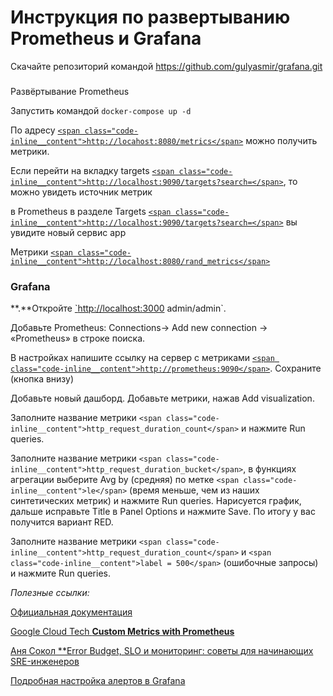 # Инструкция по развертыванию Prometheus и Grafana

Скачайте репозиторий командой https://github.com/gulyasmir/grafana.git

### 

Развёртывание Prometheus

Запустить командой
`docker-compose up -d`

По адресу [`<span class="code-inline__content">http://locahost:8080/metrics</span>`](http://locahost:8080/metrics) можно получить метрики.

Если перейти на вкладку targets [`<span class="code-inline__content">http://localhost:9090/targets?search=</span>`](http://localhost:9090/targets?search=), то можно увидеть источник метрик

в Prometheus в разделе Targets [`<span class="code-inline__content">http://localhost:9090/targets?search=</span>`](http://localhost:9090/targets?search=) вы увидите новый сервис app

Метрики [`<span class="code-inline__content">http://localhost:8080/rand_metrics</span>`](http://localhost:8080/rand_metrics)


### Grafana

**.**Откройте [\`](http://localhost:3000/)[http://localhost:3000](http://localhost:3000/) admin/admin\`.

Добавьте Prometheus: Connections→ Add new connection → «Prometheus» в строке поиска.

В настройках напишите ссылку на сервер с метриками [`<span class="code-inline__content">http://prometheus:9090</span>`](http://prometheus:9090/). Сохраните (кнопка внизу)

Добавьте новый дашборд. Добавьте метрики, нажав Add visualization.

Заполните название метрики `<span class="code-inline__content">http_request_duration_count</span>` и нажмите Run queries.

Заполните название метрики `<span class="code-inline__content">http_request_duration_bucket</span>`, в функциях агрегации выберите Avg by (средняя) по метке `<span class="code-inline__content">le</span>` (время меньше, чем из наших синтетических метрик) и нажмите Run queries.  Нарисуется график, дальше исправьте Title в Panel Options и нажмите Save. По итогу у вас получится  вариант RED.

Заполните название метрики `<span class="code-inline__content">http_request_duration_count</span>` и `<span class="code-inline__content">label = 500</span>` (ошибочные запросы) и нажмите Run queries.


*Полезные ссылки:*

[Официальная документация](https://prometheus.io/docs/instrumenting/exposition_formats/)

[Google Cloud Tech **Custom Metrics with Prometheus**](https://www.youtube.com/watch?app=desktop&v=XToKHYXSUyc)

[Аня Сокол **Error Budget, SLO и мониторинг: советы для начинающих SRE-инженеров](https://habr.com/ru/companies/slurm/articles/715762/)

[Подробная настройка алертов в Grafana](https://blog.kvv213.com/2023/12/grafana-alerting-ponyat-i-prostit/)
